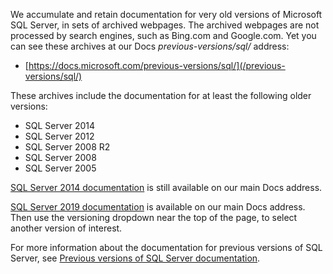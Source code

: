 We accumulate and retain documentation for very old versions of Microsoft SQL Server, in sets of archived webpages. The archived webpages are not processed by search engines, such as Bing.com and Google.com. Yet you can see these archives at our Docs _previous-versions/sql/_ address:

- [https://docs.microsoft.com/previous-versions/sql/](/previous-versions/sql/)

These archives include the documentation for at least the following older versions:

- SQL Server 2014
- SQL Server 2012
- SQL Server 2008 R2
- SQL Server 2008
- SQL Server 2005

[SQL Server 2014 documentation](/previous-versions/sql/2014/index?view=sql-server-2014&preserve-view=true) is still available on our main Docs address.

<!--
FYI: In the following link syntax to SQL 2014 content, the two 'view' related parameters are entirely optional in this case. The reason is that 'sql/2014/' will never be a node for say SQL 2012 or SQL 2016 content URLs on Docs. Thus no distinction from 'view' values will ever be necessary.

[SQL Server 2014 documentation](/previous-versions/sql/2014/index?view=sql-server-2014&preserve-view=true) is still available on our main Docs address.
-->

[SQL Server 2019 documentation](../../sql-server/index.yml?view=sql-server-ver15&preserve-view=true) is available on our main Docs address. Then use the versioning dropdown near the top of the page, to select another version of interest.

For more information about the documentation for previous versions of SQL Server, see [Previous versions of SQL Server documentation](/previous-versions/sql/).